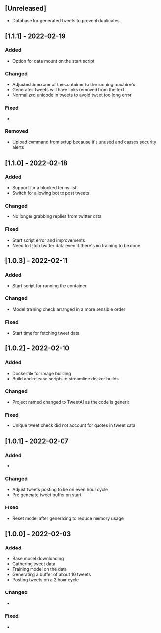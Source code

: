 ## [Unreleased]

- Database for generated tweets to prevent duplicates

## [1.1.1] - 2022-02-19

### Added
- Option for data mount on the start script

### Changed
- Adjusted timezone of the container to the running machine's
- Generated tweets will have links removed from the text
- Normalized unicode in tweets to avoid tweet too long error

### Fixed
-

### Removed
- Upload command from setup because it's unused and causes security alerts

## [1.1.0] - 2022-02-18

### Added
- Support for a blocked terms list
- Switch for allowing bot to post tweets

### Changed
- No longer grabbing replies from twitter data

### Fixed
- Start script error and improvements
- Need to fetch twitter data even if there's no training to be done

## [1.0.3] - 2022-02-11

### Added
- Start script for running the container

### Changed
- Model training check arranged in a more sensible order

### Fixed
- Start time for fetching tweet data

## [1.0.2] - 2022-02-10

### Added
- Dockerfile for image building
- Build and release scripts to streamline docker builds

### Changed
- Project named changed to TweetAI as the code is generic

### Fixed
- Unique tweet check did not account for quotes in tweet data

## [1.0.1] - 2022-02-07

### Added
-

### Changed
- Adjust tweets posting to be on even hour cycle
- Pre generate tweet buffer on start

### Fixed
- Reset model after generating to reduce memory usage

## [1.0.0] - 2022-02-03

### Added
- Base model downloading
- Gathering tweet data
- Training model on the data
- Generating a buffer of about 10 tweets
- Posting tweets on a 2 hour cycle

### Changed
-

### Fixed
-
